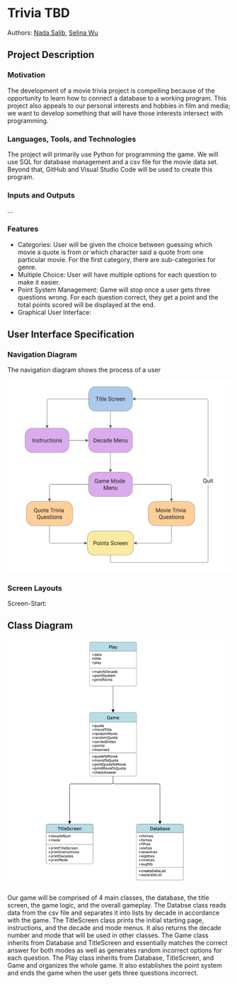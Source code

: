 # Trivia TBD
 
 Authors: [Nada Salib](https://github.com/nadasalib), [Selina Wu](https://github.com/ploscky)

## Project Description

### Motivation
The development of a movie trivia project is compelling because of the opportunity to learn how to connect a database to a working program. This project also appeals to our personal interests and hobbies in film and media; we want to develop something that will have those interests intersect with programming.

### Languages, Tools, and Technologies
The project will primarily use Python for programming the game. We will use SQL for database management and a csv file for the movie data set. Beyond that, GitHub and Visual Studio Code will be used to create this program.

### Inputs and Outputs
...
 
### Features
* Categories: User will be given the choice between guessing which movie a quote is from or which character said a quote from one particular movie. For the first category, there are sub-categories for genre.
* Multiple Choice: User will have multiple options for each question to make it easier. 
* Point System Management: Game will stop once a user gets three questions wrong. For each question correct, they get a point and the total points scored will be displayed at the end.
* Graphical User Interface:


## User Interface Specification

### Navigation Diagram
The navigation diagram shows the process of a user 

<img src="navigationDiagram.jpg?raw=true" width="700">

### Screen Layouts
Screen-Start: 


## Class Diagram
<img src="classDiagram.jpg?raw=true" width="700">

Our game will be comprised of 4 main classes, the database, the title screen, the game logic, and the overall gameplay. The Databse class reads data from the csv file and separates it into lists by decade in accordance with the game. The TitleScreen class prints the initial starting page, instructions, and the decade and mode menus. It also returns the decade number and mode that will be used in other classes. The Game class inherits from Database and TitleScreen and essentially matches the correct answer for both modes as well as generates random incorrect options for each question. The Play class inherits from Database, TitleScreen, and Game and organizes the whole game. It also establishes the point system and ends the game when the user gets three questions incorrect.
